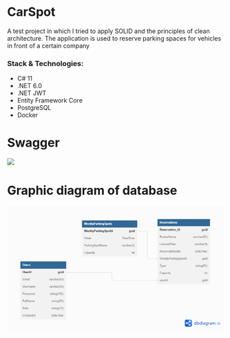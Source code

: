 # CarSpot
A test project in which I tried to apply SOLID and the principles of clean architecture. The application is used to reserve parking spaces for vehicles in front of a certain company

### Stack & Technologies:
- C# 11
- .NET 6.0
- .NET JWT
- Entity Framework Core
- PostgreSQL
- Docker

# Swagger
![](/git_images/arspot_api.JPG)

# Graphic diagram of database
![](/git_images/CarSpot.png)

